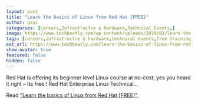 ```yaml
---
layout: post
title: "Learn the basics of Linux from Red Hat [FREE]"
author: gini
categories: [Careers,Infrastructre & Hardware,Technical Events,]
image: https://www.techbeatly.com/wp-content/uploads/2019/02/learn-the-basics-of-linux-from-red-hat-free-course-rh024-1.jpg
tags: [careers,infrastructre & hardware,technical events,free training,learning,linux training,red hat,red hat enterprise linux technical overview,red hat free course,red hat linux course,red hat training,rh024,udemy linux course,]
ext_url: https://www.techbeatly.com/learn-the-basics-of-linux-from-red-hat-free-course-rh024/
show-avatar: true
featured: false
hidden: false
---
```


Red Hat is offering its beginner level Linux course at no-cost; yes you heard it right – Its free ! Red Hat Enterprise Linux Technical...

Read ["Learn the basics of Linux from Red Hat [FREE]"](https://www.techbeatly.com/learn-the-basics-of-linux-from-red-hat-free-course-rh024/).